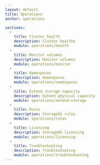 ```yaml
---
layout: default
title: Operations
anchor: operations

sections:
  -
    title: Cluster health
    description: Cluster healthy
    module: operations/health
  -
    title: Monitor volumes
    description: Monitor volumes
    module: operations/monitor
  -
    title: Namespaces
    description: Namespaces
    module: operations/namespaces
  -
    title: Extend storage capacity
    description: Extend physical capacity
    module: operations/extend-storage
  -
    title: Rules
    description: StorageOS rules
    module: operations/rules
  -
    title: Licencing
    description: StorageOS licensing
    module: operations/licensing
  -
    title: Troubleshooting
    description: Troubleshooting
    module: operations/troubleshooting
---
```

